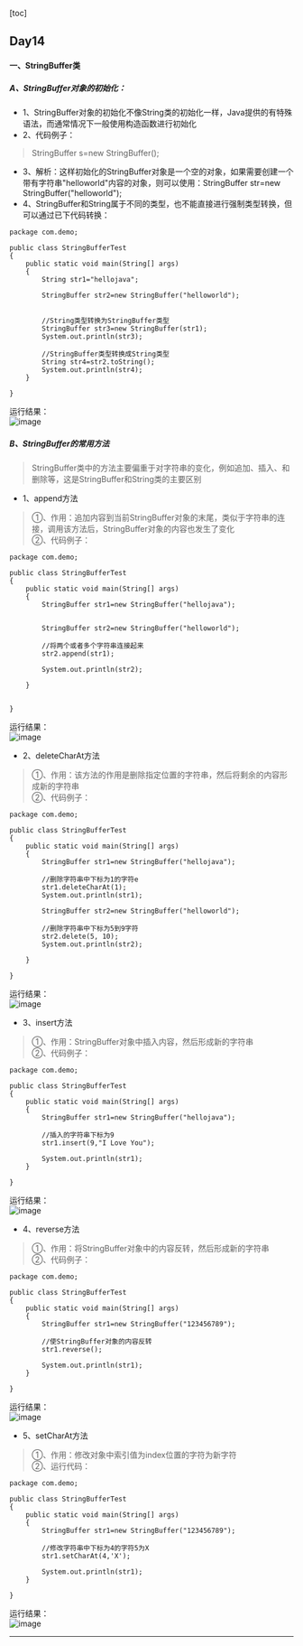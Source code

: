 [toc]
## Day14
#### 一、StringBuffer类
##### A、StringBuffer对象的初始化：
* 1、StringBuffer对象的初始化不像String类的初始化一样，Java提供的有特殊语法，而通常情况下一般使用构造函数进行初始化
* 2、代码例子：
> StringBuffer s=new StringBuffer();
* 3、解析：这样初始化的StringBuffer对象是一个空的对象，如果需要创建一个带有字符串"helloworld"内容的对象，则可以使用：StringBuffer str=new StringBuffer("helloworld");
* 4、StringBuffer和String属于不同的类型，也不能直接进行强制类型转换，但可以通过已下代码转换：
```
package com.demo;

public class StringBufferTest 
{
	public static void main(String[] args)
	{
		String str1="hellojava";
		
		StringBuffer str2=new StringBuffer("helloworld");
		
		
		//String类型转换为StringBuffer类型
		StringBuffer str3=new StringBuffer(str1);
		System.out.println(str3);
		
		//StringBuffer类型转换成String类型
		String str4=str2.toString();
		System.out.println(str4);
	}
	
}
```
运行结果：  
![image](https://note.youdao.com/yws/public/resource/1da981c35d273ef9855cbc9af3dd08c2/xmlnote/69C5B74A377745C9931171ECE74A531A/896)
 
##### B、StringBuffer的常用方法
> StringBuffer类中的方法主要偏重于对字符串的变化，例如追加、插入、和删除等，这是StringBuffer和String类的主要区别
* 1、append方法
> ①、作用：追加内容到当前StringBuffer对象的末尾，类似于字符串的连接，调用该方法后，StringBuffer对象的内容也发生了变化  
②、代码例子：
```
package com.demo;

public class StringBufferTest 
{
	public static void main(String[] args)
	{
		StringBuffer str1=new StringBuffer("hellojava");
		
		
		StringBuffer str2=new StringBuffer("helloworld");
		
		//将两个或者多个字符串连接起来
		str2.append(str1);
		
		System.out.println(str2);
		
	}
	

}
```
运行结果：  
![image](https://note.youdao.com/yws/public/resource/1da981c35d273ef9855cbc9af3dd08c2/xmlnote/AAC90EB4AF824DBBA8C42F8D05A885BE/898)
 
* 2、deleteCharAt方法
> ①、作用：该方法的作用是删除指定位置的字符串，然后将剩余的内容形成新的字符串  
②、代码例子：
```
package com.demo;

public class StringBufferTest 
{
	public static void main(String[] args)
	{
		StringBuffer str1=new StringBuffer("hellojava");
		
		//删除字符串中下标为1的字符e
		str1.deleteCharAt(1);
		System.out.println(str1);
		
		StringBuffer str2=new StringBuffer("helloworld");
		
		//删除字符串中下标为5到9字符
		str2.delete(5, 10);
		System.out.println(str2);
		
	}
	
}
```
运行结果：  
![image](https://note.youdao.com/yws/public/resource/1da981c35d273ef9855cbc9af3dd08c2/xmlnote/F30A2A5488544459863F47A9DE697B72/900)
 
* 3、insert方法
> ①、作用：StringBuffer对象中插入内容，然后形成新的字符串  
②、代码例子：
```
package com.demo;

public class StringBufferTest 
{
	public static void main(String[] args)
	{
		StringBuffer str1=new StringBuffer("hellojava");
		
		//插入的字符串下标为9
		str1.insert(9,"I Love You");
		
		System.out.println(str1);
	}
	
}
```
运行结果：  
![image](https://note.youdao.com/yws/public/resource/1da981c35d273ef9855cbc9af3dd08c2/xmlnote/2B63B1EDCAB24FDC8ACF93A102B9FC22/902)
 
* 4、reverse方法
> ①、作用：将StringBuffer对象中的内容反转，然后形成新的字符串  
②、代码例子：
```
package com.demo;

public class StringBufferTest 
{
	public static void main(String[] args)
	{
		StringBuffer str1=new StringBuffer("123456789");
		
		//使StringBuffer对象的内容反转
		str1.reverse();
		
		System.out.println(str1);
	}
	
}
```
运行结果：  
![image](https://note.youdao.com/yws/public/resource/1da981c35d273ef9855cbc9af3dd08c2/xmlnote/4740A4A5258D4D8FADFD3B3DE7A469BB/904)
 
* 5、setCharAt方法
> ①、作用：修改对象中索引值为index位置的字符为新字符  
②、运行代码：
```
package com.demo;

public class StringBufferTest 
{
	public static void main(String[] args)
	{
		StringBuffer str1=new StringBuffer("123456789");
		
		//修改字符串中下标为4的字符5为X
		str1.setCharAt(4,'X');
		
		System.out.println(str1);
	}
	
}
```
运行结果：  
![image](https://note.youdao.com/yws/public/resource/1da981c35d273ef9855cbc9af3dd08c2/xmlnote/5AE2A30E54E64540B560AADACDFDB583/906)
***

 
